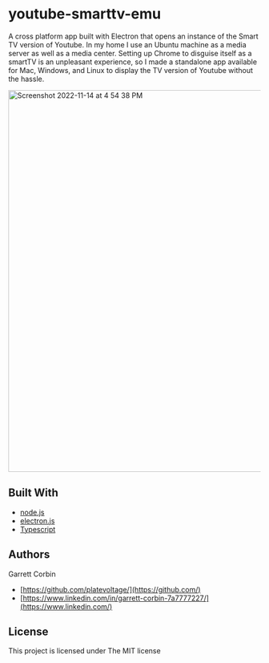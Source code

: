 # youtube-smarttv-emu

A cross platform app built with Electron that opens an instance of the Smart TV version of Youtube. In my home I use an Ubuntu machine as a media server as well as a media center. Setting up Chrome to disguise itself as a smartTV is an unpleasant experience, so I made a standalone app available for Mac, Windows, and Linux to display the TV version of Youtube without the hassle.

<img width="761" alt="Screenshot 2022-11-14 at 4 54 38 PM" src="https://user-images.githubusercontent.com/1414728/201799807-ddd5f26a-fab6-410c-afa4-c087aafeb376.png">

## Built With

* [node.js](https://nodejs.dev) 
* [electron.js](https://www.electronjs.org)
* [Typescript](https://www.typescriptlang.org)

## Authors

Garrett Corbin

- [https://github.com/platevoltage/](https://github.com/)
- [https://www.linkedin.com/in/garrett-corbin-7a7777227/](https://www.linkedin.com/)

## License

This project is licensed under The MIT license
